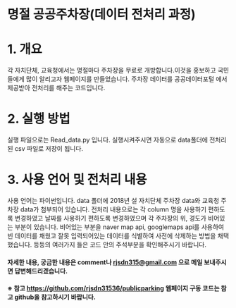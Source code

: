 명절 공공주차장(데이터 전처리 과정)
======================

# 1. 개요
각 자치단체, 교육청에서는 명절마다 주차장을 무료로 개방합니다.이것을 홍보하고 국민들에게 많이 알리고자 웹페이지를 만들었습니다. 주차장 데이터를 공공데이터포털 에서 제공받아 전처리를 해주는 코드입니다.

# 2. 실행 방법
실행 파일으로는 Read_data.py 입니다. 실행시켜주시면 자동으로 data폴더에 전처리된 csv 파일로 저장이 됩니다.

# 3. 사용 언어 및 전처리 내용
사용 언어는 파이썬입니다. data 폴더에 2018년 설 자치단체 주차장 data와 교육청 주차장 data가 첨부되어 있습니다. 전처리 내용으로는 각 column 명을 사용하기 편하도록 변경하였고 날짜를 사용하기 편하도록 변경하였으며 각 주차장의 위, 경도가 비어있는 부분이 있습니다. 비어있는 부분을 naver map api, googlemaps api를 사용하여 빈 데이터를 채웠고 잘못 입력되어있는 데이터를 식별하여 사전에 삭제하는 방법을 채택했습니다. 등등의 여러가지 들은 코드 안의 주석부분을 확인해주시기 바랍니다.

#### 자세한 내용, 궁금한 내용은 comment나 rjsdn315@gmail.com 으로 메일 보내주시면 답변해드리겠습니다.

#### ※ 참고     https://github.com/rjsdn31536/publicparking   웹페이지 구동 코드는 참고 github을 참고하시기 바랍니다.
